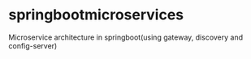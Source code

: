 # springbootmicroservices
Microservice architecture in springboot(using gateway, discovery and config-server)
